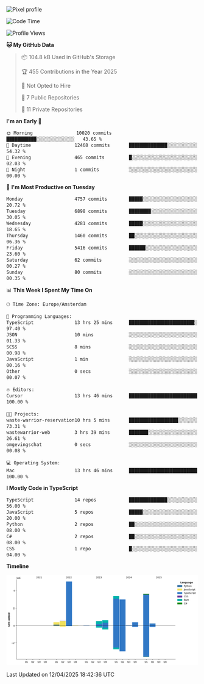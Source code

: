 ![Pixel profile](https://pixel-profile.vercel.app/api/github-stats?username=Atchferox&screen_effect=true&theme=rainbow
)


<!--START_SECTION:waka-->
![Code Time](http://img.shields.io/badge/Code%20Time-658%20hrs%2030%20mins-blue)

![Profile Views](http://img.shields.io/badge/Profile%20Views-0-blue)

**🐱 My GitHub Data** 

> 📦 104.8 kB Used in GitHub's Storage 
 > 
> 🏆 455 Contributions in the Year 2025
 > 
> 🚫 Not Opted to Hire
 > 
> 📜 7 Public Repositories 
 > 
> 🔑 11 Private Repositories 
 > 
**I'm an Early 🐤** 

```text
🌞 Morning                10020 commits       ███████████░░░░░░░░░░░░░░   43.65 % 
🌆 Daytime                12468 commits       ██████████████░░░░░░░░░░░   54.32 % 
🌃 Evening                465 commits         █░░░░░░░░░░░░░░░░░░░░░░░░   02.03 % 
🌙 Night                  1 commits           ░░░░░░░░░░░░░░░░░░░░░░░░░   00.00 % 
```
📅 **I'm Most Productive on Tuesday** 

```text
Monday                   4757 commits        █████░░░░░░░░░░░░░░░░░░░░   20.72 % 
Tuesday                  6898 commits        ████████░░░░░░░░░░░░░░░░░   30.05 % 
Wednesday                4281 commits        █████░░░░░░░░░░░░░░░░░░░░   18.65 % 
Thursday                 1460 commits        ██░░░░░░░░░░░░░░░░░░░░░░░   06.36 % 
Friday                   5416 commits        ██████░░░░░░░░░░░░░░░░░░░   23.60 % 
Saturday                 62 commits          ░░░░░░░░░░░░░░░░░░░░░░░░░   00.27 % 
Sunday                   80 commits          ░░░░░░░░░░░░░░░░░░░░░░░░░   00.35 % 
```


📊 **This Week I Spent My Time On** 

```text
🕑︎ Time Zone: Europe/Amsterdam

💬 Programming Languages: 
TypeScript               13 hrs 25 mins      ████████████████████████░   97.40 % 
JSON                     10 mins             ░░░░░░░░░░░░░░░░░░░░░░░░░   01.33 % 
SCSS                     8 mins              ░░░░░░░░░░░░░░░░░░░░░░░░░   00.98 % 
JavaScript               1 min               ░░░░░░░░░░░░░░░░░░░░░░░░░   00.16 % 
Other                    0 secs              ░░░░░░░░░░░░░░░░░░░░░░░░░   00.07 % 

🔥 Editors: 
Cursor                   13 hrs 46 mins      █████████████████████████   100.00 % 

🐱‍💻 Projects: 
waste-warrior-reservation10 hrs 5 mins       ██████████████████░░░░░░░   73.31 % 
wastewarrior-web         3 hrs 39 mins       ███████░░░░░░░░░░░░░░░░░░   26.61 % 
omgevingschat            0 secs              ░░░░░░░░░░░░░░░░░░░░░░░░░   00.08 % 

💻 Operating System: 
Mac                      13 hrs 46 mins      █████████████████████████   100.00 % 
```

**I Mostly Code in TypeScript** 

```text
TypeScript               14 repos            ██████████████░░░░░░░░░░░   56.00 % 
JavaScript               5 repos             █████░░░░░░░░░░░░░░░░░░░░   20.00 % 
Python                   2 repos             ██░░░░░░░░░░░░░░░░░░░░░░░   08.00 % 
C#                       2 repos             ██░░░░░░░░░░░░░░░░░░░░░░░   08.00 % 
CSS                      1 repo              █░░░░░░░░░░░░░░░░░░░░░░░░   04.00 % 
```



**Timeline**

![Lines of Code chart](https://raw.githubusercontent.com/Atchferox/Atchferox/main/assets/bar_graph.png)


 Last Updated on 12/04/2025 18:42:36 UTC
<!--END_SECTION:waka-->
